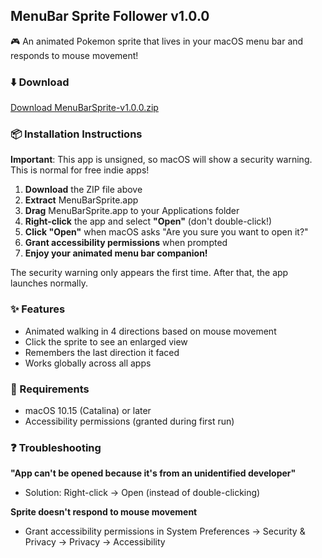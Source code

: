 ## MenuBar Sprite Follower v1.0.0

🎮 An animated Pokemon sprite that lives in your macOS menu bar and responds to mouse movement!

### ⬇️ Download
[Download MenuBarSprite-v1.0.0.zip](https://github.com/niks-yad/menubarSprite/blob/main/MenuBarSprite.zip)

### 📦 Installation Instructions

**Important**: This app is unsigned, so macOS will show a security warning. This is normal for free indie apps!

1. **Download** the ZIP file above
2. **Extract** MenuBarSprite.app 
3. **Drag** MenuBarSprite.app to your Applications folder
4. **Right-click** the app and select **"Open"** (don't double-click!)
5. **Click "Open"** when macOS asks "Are you sure you want to open it?"
6. **Grant accessibility permissions** when prompted
7. **Enjoy your animated menu bar companion!** 

The security warning only appears the first time. After that, the app launches normally.

### ✨ Features
- Animated walking in 4 directions based on mouse movement
- Click the sprite to see an enlarged view
- Remembers the last direction it faced
- Works globally across all apps

### 🔧 Requirements
- macOS 10.15 (Catalina) or later
- Accessibility permissions (granted during first run)

### ❓ Troubleshooting
**"App can't be opened because it's from an unidentified developer"**
- Solution: Right-click → Open (instead of double-clicking)

**Sprite doesn't respond to mouse movement**
- Grant accessibility permissions in System Preferences → Security & Privacy → Privacy → Accessibility
